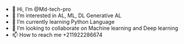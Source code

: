 - 👋 Hi, I’m @Md-tech-pro
- 👀 I’m interested in AL, ML, DL Generative AL
- 🌱 I’m currently learning Python Language 
- 💞️ I’m looking to collaborate on Machine learning and Deep learning 
- 📫 How to reach me +211922286674

<!---
Md-tech-pro/Md-tech-pro is a ✨ special ✨ repository because its `README.md` (this file) appears on your GitHub profile.
You can click the Preview link to take a look at your changes.
--->
